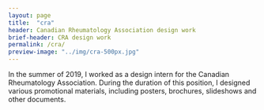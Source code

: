 ```yaml
---
layout: page
title:  "cra"
header: Canadian Rheumatology Association design work
brief-header: CRA design work
permalink: /cra/
preview-image: "../img/cra-500px.jpg"
---
```


In the summer of 2019, I worked as a design intern for the Canadian Rheumatology Association. During the duration of this position, I designed various promotional materials, including posters, brochures, slideshows and other documents.
